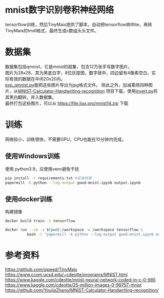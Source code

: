 # mnist数字识别卷积神经网络
tensorflow训练，然后TinyMaix提供了脚本，自动把tensorflow转tflite，再转TinyMaix的tmdl格式，最终生成c数组头头文件。
# 数据集
数据集包括qmnist，它是mnist的超集，包含12万张手写数字图片。  
图片为28x28，其为黑底白字，8位灰度图，数字居中，四边留有4像素空白，实际有效的数据在中间20x20内。  
[exp_qmnist.py](script/exp_qmnist.py)能把这些图片导出为jpg格式文件。
除此之外，加减乘除四种图片，从[MNIST-Calculator-Handwriting-recognition](https://github.com/YoujiaZhang/MNIST-Calculator-Handwriting-recognition/blob/master/models/cfs.tar.xz)
项目下载，使用[invert.py](script%2Finvert.py)将其黑白翻转，并入数据集。  
最终打包这些图片，可以从 https://file.liux.pro/mnist14.zip 下载
# 训练
网络较小，训练很快，不需要GPU，CPU也能在10分钟内完成。
## 使用Windows训练
使用 python3.9，应使用venv避免干扰
```bash
pip install -r requirements.txt #安装依赖
papermill -k python --log-output good-mnist.ipynb output.ipynb
```
## 使用docker训练
构建镜像
```bash
docker build train -t tensorflow
```

```bash
docker run --rm -v $(pwd):/workspace -w /workspace tensorflow \
          bash -c "papermill -k python --log-output good-mnist.ipynb output.ipynb"
```
# 参考资料
https://github.com/sipeed/TinyMaix  
https://www.ccom.ucsd.edu/~cdeotte/programs/MNIST.html  
https://www.kaggle.com/cdeotte/mnist-neural-network-coded-in-c-0-985  
https://www.kaggle.com/cdeotte/25-million-images-0-99757-mnist  
https://github.com/YoujiaZhang/MNIST-Calculator-Handwriting-recognition/  
